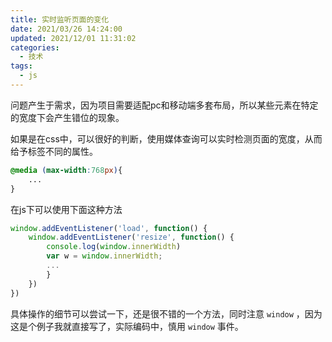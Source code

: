 ```yaml
---
title: 实时监听页面的变化
date: 2021/03/26 14:24:00
updated: 2021/12/01 11:31:02
categories: 
  - 技术
tags: 
  - js
---
```






问题产生于需求，因为项目需要适配pc和移动端多套布局，所以某些元素在特定的宽度下会产生错位的现象。

<!-- more -->

如果是在css中，可以很好的判断，使用媒体查询可以实时检测页面的宽度，从而给予标签不同的属性。

```css
@media (max-width:768px){
    ...
}
```
在js下可以使用下面这种方法

```js
window.addEventListener('load', function() {
    window.addEventListener('resize', function() {
        console.log(window.innerWidth)
        var w = window.innerWidth;
        ...
        }
    })
})
```

具体操作的细节可以尝试一下，还是很不错的一个方法，同时注意 `window` ，因为这是个例子我就直接写了，实际编码中，慎用 
 `window` 事件。
